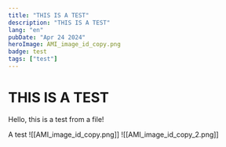```yaml
---
title: "THIS IS A TEST"
description: "THIS IS A TEST"
lang: "en"
pubDate: "Apr 24 2024"
heroImage: AMI_image_id_copy.png
badge: test
tags: ["test"]
---
```


# THIS IS A TEST

Hello, this is a test from a file!

A test
![[AMI_image_id_copy.png]]
![[AMI_image_id_copy_2.png]]